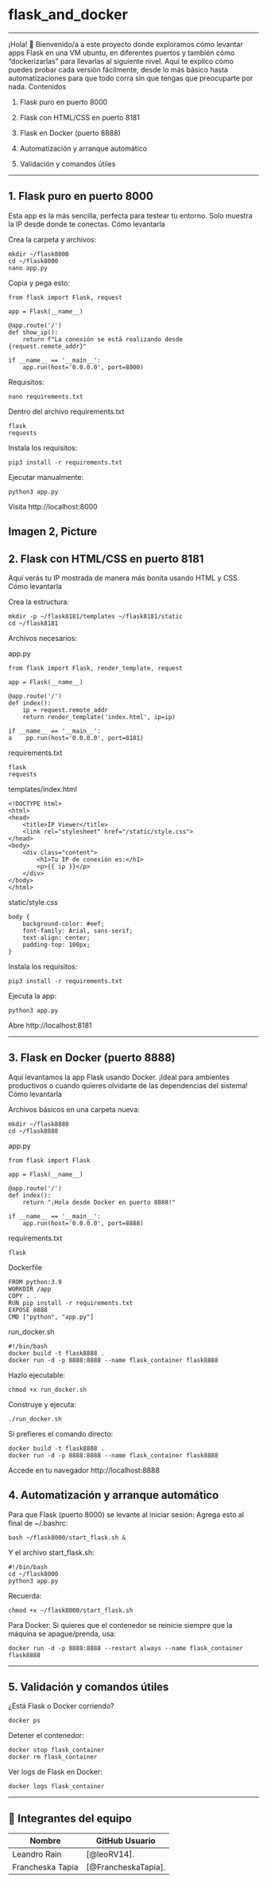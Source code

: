 # flask_and_docker

---

¡Hola! 👋
Bienvenido/a a este proyecto donde exploramos cómo levantar apps Flask en una VM ubuntu, en diferentes puertos y también cómo “dockerizarlas” para llevarlas al siguiente nivel. Aquí te explico cómo puedes probar cada versión fácilmente, desde lo más básico hasta automatizaciones para que todo corra sin que tengas que preocuparte por nada.
Contenidos

1. Flask puro en puerto 8000

2. Flask con HTML/CSS en puerto 8181

3. Flask en Docker (puerto 8888)

4. Automatización y arranque automático

5. Validación y comandos útiles

---

## 1. Flask puro en puerto 8000

Esta app es la más sencilla, perfecta para testear tu entorno. Solo muestra la IP desde donde te conectas.
Cómo levantarla

Crea la carpeta y archivos:

    mkdir ~/flask8000
    cd ~/flask8000
    nano app.py

Copia y pega esto:

    from flask import Flask, request

    app = Flask(__name__)

    @app.route('/')
    def show_ip():
        return f"La conexión se está realizando desde {request.remote_addr}"

    if __name__ == '__main__':
        app.run(host='0.0.0.0', port=8000)

Requisitos:
    
    nano requirements.txt
Dentro del archivo requirements.txt

    flask
    requests

Instala los requisitos:

    pip3 install -r requirements.txt

Ejecutar manualmente:

    python3 app.py

Visita http://localhost:8000


Imagen 2, Picture
---

## 2. Flask con HTML/CSS en puerto 8181

Aquí verás tu IP mostrada de manera más bonita usando HTML y CSS.
Cómo levantarla

Crea la estructura:

    mkdir -p ~/flask8181/templates ~/flask8181/static
    cd ~/flask8181

Archivos necesarios:

app.py

    from flask import Flask, render_template, request

    app = Flask(__name__)

    @app.route('/')
    def index():
        ip = request.remote_addr
        return render_template('index.html', ip=ip)

    if __name__ == '__main__':
    a    pp.run(host='0.0.0.0', port=8181)

requirements.txt

    flask
    requests

templates/index.html

    <!DOCTYPE html>
    <html>
    <head>
        <title>IP Viewer</title>
        <link rel="stylesheet" href="/static/style.css">
    </head>
    <body>
        <div class="content">
            <h1>Tu IP de conexión es:</h1>
            <p>{{ ip }}</p>
        </div>
    </body>
    </html>

static/style.css

    body {
        background-color: #eef;
        font-family: Arial, sans-serif;
        text-align: center;
        padding-top: 100px;
    }

Instala los requisitos:

    pip3 install -r requirements.txt

Ejecuta la app:

    python3 app.py

Abre http://localhost:8181

---

## 3. Flask en Docker (puerto 8888)

Aquí levantamos la app Flask usando Docker. ¡Ideal para ambientes productivos o cuando quieres olvidarte de las dependencias del sistema!
Cómo levantarla

Archivos básicos en una carpeta nueva:

    mkdir ~/flask8888
    cd ~/flask8888

app.py

    from flask import Flask

    app = Flask(__name__)

    @app.route('/')
    def index():
        return "¡Hola desde Docker en puerto 8888!"

    if __name__ == '__main__':
        app.run(host='0.0.0.0', port=8888)

requirements.txt

    flask

Dockerfile

    FROM python:3.9
    WORKDIR /app
    COPY . .
    RUN pip install -r requirements.txt
    EXPOSE 8888
    CMD ["python", "app.py"]

run_docker.sh

    #!/bin/bash
    docker build -t flask8888 .
    docker run -d -p 8888:8888 --name flask_container flask8888

Hazlo ejecutable:

    chmod +x run_docker.sh

Construye y ejecuta:

    ./run_docker.sh

Si prefieres el comando directo:

    docker build -t flask8888 .
    docker run -d -p 8888:8888 --name flask_container flask8888

Accede en tu navegador http://localhost:8888

## 4. Automatización y arranque automático

Para que Flask (puerto 8000) se levante al iniciar sesión:
Agrega esto al final de ~/.bashrc:

    bash ~/flask8000/start_flask.sh &

Y el archivo start_flask.sh:

    #!/bin/bash
    cd ~/flask8000
    python3 app.py

Recuerda:

    chmod +x ~/flask8000/start_flask.sh

Para Docker:
Si quieres que el contenedor se reinicie siempre que la máquina se apague/prenda, usa:

    docker run -d -p 8888:8888 --restart always --name flask_container flask8888

---

## 5. Validación y comandos útiles

¿Está Flask o Docker corriendo?

    docker ps

Detener el contenedor:

    docker stop flask_container
    docker rm flask_container

Ver logs de Flask en Docker:

    docker logs flask_container

---

## 👥 Integrantes del equipo

| Nombre        | GitHub Usuario        |
|---------------|------------------------|
|Leandro Rain|   [@leoRV14].
|Francheska Tapia| [@FrancheskaTapia].
